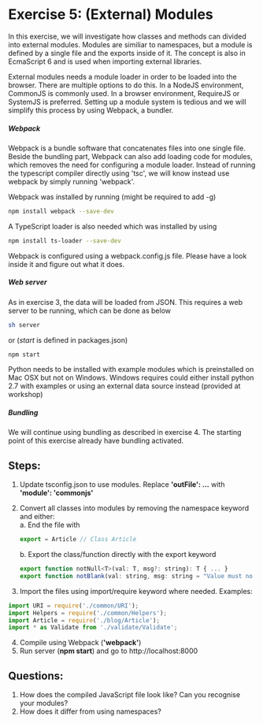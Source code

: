 # Exercise 5: (External) Modules
In this exercise, we will investigate how classes and methods can divided into external modules. Modules are similiar to namespaces, but a module is defined by a single file and the exports inside of it.
The concept is also in EcmaScript 6 and is used when importing external libraries.

External modules needs a module loader in order to be loaded into the browser. There are multiple options to do this. In a NodeJS environment, CommonJS is commonly used. 
In a browser environment, RequireJS or SystemJS is preferred. Setting up a module system is tedious and we will simplify this process by using Webpack, a bundler.

##### Webpack
Webpack is a bundle software that concatenates files into one single file. Beside the bundling part, Webpack can also add loading code for modules, which removes the need for configuring a module loader.
Instead of running the typescript compiler directly using 'tsc', we will know instead use webpack by simply running 'webpack'.

Webpack was installed by running (might be required to add -g)
```sh
npm install webpack --save-dev
```

A TypeScript loader is also needed which was installed by using
```sh
npm install ts-loader --save-dev
``` 
Webpack is configured using a webpack.config.js file. Please have a look inside it and figure out what it does. 

##### Web server

As in exercise 3, the data will be loaded from JSON. This requires a web server to be running, which can be done as below
```sh
sh server
```
or (*start* is defined in packages.json)
```sh
npm start
```
Python needs to be installed with example modules which is preinstalled on Mac OSX but not on Windows. 
Windows requires could either install python 2.7 with examples or using an external data source instead (provided at workshop)

##### Bundling
We will continue using bundling as described in exercise 4. The starting point of this exercise already have bundling activated.

## Steps:
1. Update tsconfig.json to use modules. Replace **'outFile': ...** with **'module': 'commonjs'**
2. Convert all classes into modules by removing the namespace keyword and either:  
   a. End the file with
   ```javascript
   export = Article // Class Article
   ```
   b. Export the class/function directly with the export keyword  
   
    ```javascript
    export function notNull<T>(val: T, msg?: string): T { ... }
    export function notBlank(val: string, msg: string = "Value must no be blank"): string { ... }
    ```
  
3. Import the files using import/require keyword where needed. Examples:
  ```javascript
import URI = require('./common/URI');
import Helpers = require('./common/Helpers');
import Article = require('./blog/Article');
import * as Validate from './validate/Validate';
   ```
   
4. Compile using Webpack (**'webpack'**)
5. Run server (**npm start**) and go to http://localhost:8000

   
## Questions:
1. How does the compiled JavaScript file look like? Can you recognise your modules?
2. How does it differ from using namespaces?